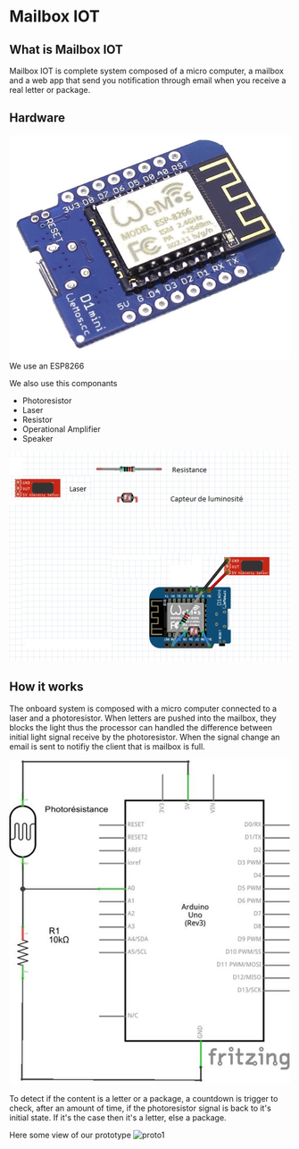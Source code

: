 # Mailbox IOT

## What is Mailbox IOT

Mailbox IOT is complete system composed of a micro computer, a mailbox and a web app that send you notification through email when you receive a real letter or package.

## Hardware

![ESP8266](https://github.com/EZ-Team/Mailbox_IOT/blob/master/resources/esp8266.jpg)
We use an ESP8266

We also use this componants

* Photoresistor
* Laser
* Resistor
* Operational Amplifier
* Speaker

![Schema](https://github.com/EZ-Team/Mailbox_IOT/blob/master/resources/Schema2.png)

## How it works

The onboard system is composed with a micro computer connected to a laser and a photoresistor. When letters are pushed into the mailbox, they blocks the light thus the processor can handled the difference between initial light signal receive by the photoresistor. When the signal change an email is sent to notifiy the client that is mailbox is full.

![Schema](https://github.com/EZ-Team/Mailbox_IOT/blob/master/resources/schema.jpg)

To detect if the content is a letter or a package, a countdown is trigger to check, after an amount of time, if the photoresistor signal is back to it's initial state. If it's the case then it's a letter, else a package.

Here some view of our prototype
![proto1](https://github.com/EZ-Team/Mailbox_IOT/blob/master/resources/Proto1.jpg)